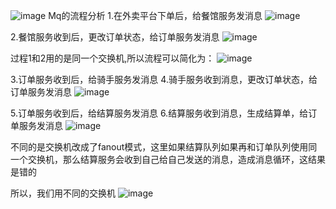 
![image](https://user-images.githubusercontent.com/32946853/232985119-ffef01e1-6ad4-4902-bc7a-c7d537147b3f.png)
Mq的流程分析
1.在外卖平台下单后，给餐馆服务发消息
![image](https://user-images.githubusercontent.com/32946853/232985041-d4a8274e-579a-446e-8ee9-2efad1015572.png)

2.餐馆服务收到后，更改订单状态，给订单服务发消息
![image](https://user-images.githubusercontent.com/32946853/232985227-ca19342d-dc46-4dce-b337-ec8c1ca9ad4d.png)


过程1和2用的是同一个交换机,所以流程可以简化为：
![image](https://user-images.githubusercontent.com/32946853/232985348-1121217b-a480-4d7a-a96c-b126d5a75052.png)


3.订单服务收到后，给骑手服务发消息
4.骑手服务收到消息，更改订单状态，给订单服务发消息
![image](https://user-images.githubusercontent.com/32946853/232985520-8d2c81e1-6913-4a02-8b6c-7b1a6d385a3b.png)


5.订单服务收到后，给结算服务发消息
6.结算服务收到消息，生成结算单，给订单服务发消息
![image](https://user-images.githubusercontent.com/32946853/232985668-e1bf0652-fdac-4b1c-aeea-4dfa1cc81319.png)

不同的是交换机改成了fanout模式，这里如果结算队列如果再和订单队列使用同一个交换机，那么结算服务会收到自己给自己发送的消息，造成消息循环，这结果是错的

所以，我们用不同的交换机
![image](https://user-images.githubusercontent.com/32946853/232985750-fc7e82ff-d7fe-4ed7-ae61-0a6fb2afbda3.png)



